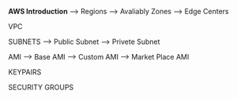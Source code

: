 **AWS Introduction**
  --> Regions
  --> Avaliably Zones
  --> Edge Centers
  
  VPC 
  
  SUBNETS
   --> Public Subnet
   --> Privete Subnet
  
  AMI 
    --> Base AMI
    --> Custom AMI
    --> Market Place AMI
    
   KEYPAIRS
   
   SECURITY GROUPS
   
